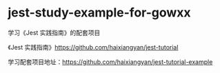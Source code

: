 # jest-study-example-for-gowxx

学习《Jest 实践指南》的配套项目

《Jest 实践指南》https://github.com/haixiangyan/jest-tutorial

学习配套项目地址：https://github.com/haixiangyan/jest-tutorial-example
